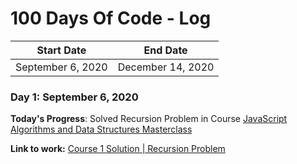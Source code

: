# 100 Days Of Code - Log

|  Start Date   | End Date     |
| ------------- | ------------ |
| September 6, 2020 | December 14, 2020 |

### Day 1: September 6, 2020

**Today's Progress**: Solved Recursion Problem in Course [JavaScript Algorithms and Data Structures Masterclass](https://www.udemy.com/course/js-algorithms-and-data-structures-masterclass/)

**Link to work:** [Course 1 Solution | Recursion Problem](https://github.com/maheswaranapk/DS-and-Algo/commit/186b6297ecf24f1effaefa9eea7e117e125d213c)

